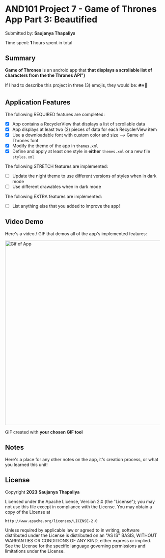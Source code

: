 <!-- (This is a comment) INSTRUCTIONS: Go through this page and fill out any **bolded** entries with their correct values.-->

# AND101 Project 7 - Game of Thrones App Part 3: Beautified

Submitted by: **Saujanya Thapaliya**

Time spent: **1** hours spent in total

## Summary

**Game of Thrones** is an android app that **that displays a scrollable list of characters from the the Thrones API")**

If I had to describe this project in three (3) emojis, they would be: **🔥⭐️👑**

## Application Features

<!-- (This is a comment) Please be sure to change the [ ] to [x] for any features you completed.  If a feature is not checked [x], you might miss the points for that item! -->

The following REQUIRED features are completed:

- [x] App contains a RecyclerView that displays a list of scrollable data
- [x] App displays at least two (2) pieces of data for each RecyclerView item
- [x] Use a downloadable font with custom color and size --> Game of Thrones font
- [x] Modify the theme of the app in `themes.xml`
- [x] Define and apply at least one style in **either** `themes.xml` or a new file `styles.xml`

The following STRETCH features are implemented:

- [ ] Update the night theme to use different versions of styles when in dark mode
- [ ] Use different drawables when in dark mode

The following EXTRA features are implemented:

- [ ] List anything else that you added to improve the app!

## Video Demo

Here's a video / GIF that demos all of the app's implemented features:

<img src="https://github.com/sjnyth/got-theme/blob/main/got_theme.gif" height="600" alt="Gif of App">

GIF created with **your chosen GIF tool**

<!-- Recommended tools:
- [Kap](https://getkap.co/) for macOS
- [ScreenToGif](https://www.screentogif.com/) for Windows
- [peek](https://github.com/phw/peek) for Linux. -->

## Notes

Here's a place for any other notes on the app, it's creation process, or what you learned this unit!

## License

Copyright **2023** **Saujanya Thapaliya**

Licensed under the Apache License, Version 2.0 (the "License");
you may not use this file except in compliance with the License.
You may obtain a copy of the License at

    http://www.apache.org/licenses/LICENSE-2.0

Unless required by applicable law or agreed to in writing, software
distributed under the License is distributed on an "AS IS" BASIS,
WITHOUT WARRANTIES OR CONDITIONS OF ANY KIND, either express or implied.
See the License for the specific language governing permissions and
limitations under the License.
